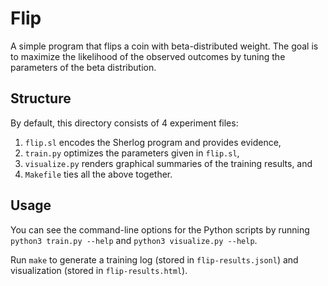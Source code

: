 # Flip

A simple program that flips a coin with beta-distributed weight. The goal is to maximize the likelihood of the observed outcomes by tuning the parameters of the beta distribution.

## Structure

By default, this directory consists of 4 experiment files:

1. `flip.sl` encodes the Sherlog program and provides evidence,
2. `train.py` optimizes the parameters given in `flip.sl`,
3. `visualize.py` renders graphical summaries of the training results, and
4. `Makefile` ties all the above together.

## Usage

You can see the command-line options for the Python scripts by running `python3 train.py --help` and `python3 visualize.py --help`.

Run `make` to generate a training log (stored in `flip-results.jsonl`) and visualization (stored in `flip-results.html`).